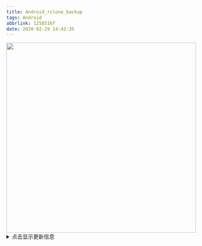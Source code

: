 ```yaml
---
title: Android_rclone_backup
tags: Android
abbrlink: 1258516f
date: 2020-02-29 14:42:35
---
```

<img src="https://cdn.jsdelivr.net/gh/cxyzzz/CDN@20.07.08/images/posts/Yfqraxhwpugl3Uo.webp" width="500" />
<!-- more -->

<details>
<summary>点击显示更新信息</summary>
{% note success %}
### 2020.08.21 更新
1. 设置 CHECKERS 为 16，TRANSFERS 为默认值（4）
2. 更改 rclone 运行 CPU 优先级和 IO 优先级（nice: 19, ionice: 7）
3. 添加 Github Gist

{% gist 64546e524ae0de3111685926ed955785 syncone %}

<details>
<summary>
{% endnote %}
</details>

之前写了篇[在手机上使用 rclone 挂载网盘](https://cxyzzz.github.io/posts/2a60e472.html)的教程，文末附带了个备份脚步，最近看 rclone 文档新发现了几个参数，可以优化下之前的脚本，索性新开一篇文章记录以下。

## 备份脚本

之前的脚本用于备份其实还是可以的，只是要备份的路径是写死的，如果要增加就得修改脚步，也没办法排除某个或某类文件。新版主要增加的就是备份目录的配置，使用另一个文件存储备份目录，并且支持简单的正则过滤。这主要得益于 rclone 的 include(-from)、exclude(-from)、filter(-from) 参数，其功能基本可以从名字看出来，include　是包含，exclude 是不包含，filter 则是两者都有，带 from 则是从文件中读取规则。

脚本内容：

``` bash
#!/system/bin/env bash

set -xe

if pidof -o %PPID -s "syncone"; then
    exit 1
fi

LANG=en_US.UTF-8
TZ=Asia/Shanghai

# rclone 执行文件路径，这里用的 termux 的
export RCLONE=/data/data/com.termux/files/usr/bin/rclone

# 本地备份根目录，比如要备份 /sdcard/a 和 /sdcard/b 就填 /sdcard 即可
export SOURCE=/sdcard

# 远程名
export REMOTE_NAME=love

# 远程文件夹
export REMOTE_DIR=/snapshot

export RCLONE_UPDATE=true
export RCLONE_FAST_LIST=true
export RCLONE_CHECKSUM=true
export RCLONE_IGNORE_ERRORS=true
export RCLONE_TRACK_RENAMES=true
export RCLONE_NO_UPDATE_MODTIME=true
export RCLONE_TRANSFERS=10

# 日志
export RCLONE_LOG_LEVEL=INFO
#export RCLONE_SYSLOG=true
export RCLONE_LOG_FILE=/sdcard/rclone.log

# 旧文件存放路径，必须是同一个远程，此处是备份到远程名为 $REMOTE_NAME 的 archive 目录下，并以 年/日期时间 为目录名进行区分，文件名不变。
#export RCLONE_BACKUP_DIR="$REMOTE_NAME:/archive/$(date +%Y)/$(date +%F_%R)"

# 与上面功能相同，区别是所有文件路径不变，以文件名加日期时间后缀进行区分
export RCLONE_BACKUP_DIR="${REMOTE_NAME}:/old_files"
export RCLONE_SUFFIX="_$(date +%Y-%m-%d_%H%M%S)"
export RCLONE_SUFFIX_KEEP_EXTENSION=true

# 过滤规则文件
export RCLONE_FILTER_FROM=/sdcard/ADM/Scripts/rclone-filters.txt

# 清空日志
#:>${RCLONE_LOG_FILE}

# 检测网络链接
# 超时时间
timeout=5

# 目标网站
target=www.baidu.com

# 获取响应状态码
ret_code=`curl -I -s --connect-timeout $timeout $target -w %{http_code} | tail -n1`

if [ "${ret_code}" = "200" ]; then
    termux-tools termux-tts-speak "网络连接正常,开始备份！"
    echo "网络连接正常,开始备份！"

    ${RCLONE} sync ${SOURCE} ${REMOTE_NAME}:${REMOTE_DIR}

    termux-tools termux-tts-speak "rclone 备份完成！"
    echo "备份完成！"

else
    termux-tools termux-tts-speak "网络连接异常，停止备份！"
    echo "网络连接异常，停止备份！"
fi
```

如果没有安装　bash 需要把第一行的　bash 换成　sh，另外　termux-tools 是我封装的　Termux-API 的功能，需要安装　Termux 和 Termux-API，并把　termux-tools 文件放在系统　PATH　中（/system/bin 或 /system/xbin，或则指定文件路径），如果没有可以注释掉。

termux-tools　文件内容:

``` bash
#!/system/xbin/bash
export LD_LIBRARY_PATH=/data/data/com.termux/files/usr/lib
export PATH=/data/data/com.termux/files/usr/bin:/data/data/com.termux/files/usr/bin/applets

case $1 in
    termux-tts-speak)
        termux-tts-speak ${@:2}
        ;;
    termux-toast)
        termux-toast ${@:2}
        ;;
    termux-wallpaper)
        termux-wallpaper ${@:2}
        ;;
esac
```

过滤规则文件 rclone-filters.txt 内容

``` diff
- *.bak
- /ADM/.config/EntWare/**

+ /.fooView/**
+ /ADM/**
+ /baidu/**
+ /MyAndroidTools/**
+ /Pictures/**
+ /ViPER4Android/**
+ /Xposed_Edge_Icon/**
+ /YueDu/**
+ /YueDu3.0/**
+ /习/**

- *
```

每行一个，减号 `-` 代表排除，加号 `+` 代表包含，`/` 为根目录，即脚本中 `${SOURCE}` 指定的目录，如果使用了包含规则需在最后一行添加 `- *` , \* 匹配所有目录，不包含子目录，** 匹配所有目录包扩子目录。

规则具体怎么用可以去官网查看　[Rclone Filter](https://rclone.org/filtering/)。

## 定时任务

光有备份脚步还不行，还得有定时任务来定时执行备份任务，毕竟每天手动执行备份也太麻烦了。定时任务我用的 Linux 比较常用的 crontable, Android 默认是没有的，但是可以安装 busybox 使用　busybox　的，而我所用的 ROOT 权限管理软件 Magisk 刚好自带了 busybox　可以直接使用。使用 contable 需要先启动其守护程序 crond，可以利用 Magisk 的功能，在 /data/adb/service.d　目录创建个文件，填入以下内容（也可以放在已安装模块的　service.sh 文件中）

``` bash
#!/system/bin/sh
# Do NOT assume where your module will be located.
# ALWAYS use $MODDIR if you need to know where this script
# and module is placed.
# This will make sure your module will still work
# if Magisk change its mount point in the future
MODDIR=${0%/*}

while [[ ! -d "/sdcard/Android" ]]
do
    sleep 10
done

# run crond daemon
crond -L /sdcard/crontabs/crond.log -c /sdcard/crontabs
```

然后去手机内置存储创建　crontabs 文件夹，在 crontabs　目录创建个 root 文件在里面填写即可。我设置的是每天晚上十点执行一次备份，内容如下

``` crontab
10 22 * * * bash /sdcard/ADM/Scripts/syncone >/dev/null 2>&1
```

除了使用 crontab　外还可以使用其它有定时执行 shell 功能的应用定时执行备份脚本即可，如 Tasker、fooView、Xposed edge 等。
